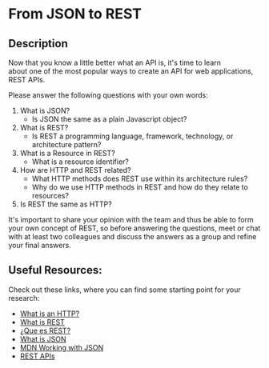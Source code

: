 # From JSON to REST

## Description

Now that you know a little better what an API is, it's time to learn  
about one of the most popular ways to create an API for web applications, REST APIs.

Please answer the following questions with your own words:

1. What is JSON?
   - Is JSON the same as a plain Javascript object?
2. What is REST?
   - Is REST a programming language, framework, technology, or architecture pattern?
3. What is a Resource in REST?
   - What is a resource identifier?
4. How are HTTP and REST related?
   - What HTTP methods does REST use within its architecture rules?
   - Why do we use HTTP methods in REST and how do they relate to resources?
5. Is REST the same as HTTP?

It's important to share your opinion with the team and thus be able to
form your own concept of REST, so before answering the
questions, meet or chat with at least two colleagues and discuss the answers
as a group and refine your final answers.

## Useful Resources:

Check out these links, where you can find some starting point for your research:

- [What is an HTTP?](https://neeva.com/learn/what-is-http)
- [What is REST](https://www.codecademy.com/article/what-is-rest)
- [¿Que es REST?](https://openwebinars.net/blog/que-es-rest-conoce-su-potencia/)
- [What is JSON](https://www.json.org/json-en.html)
- [MDN Working with JSON](https://developer.mozilla.org/es/docs/Learn/JavaScript/Objects/JSON)
- [REST APIs](https://restfulapi.net/)